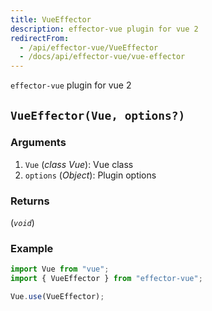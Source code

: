 ```yaml
---
title: VueEffector
description: effector-vue plugin for vue 2
redirectFrom:
  - /api/effector-vue/VueEffector
  - /docs/api/effector-vue/vue-effector
---
```


`effector-vue` plugin for vue 2

## `VueEffector(Vue, options?)`

### Arguments

1. `Vue` (_class Vue_): Vue class
2. `options` (_Object_): Plugin options

### Returns

(_`void`_)

### Example

```js
import Vue from "vue";
import { VueEffector } from "effector-vue";

Vue.use(VueEffector);
```
